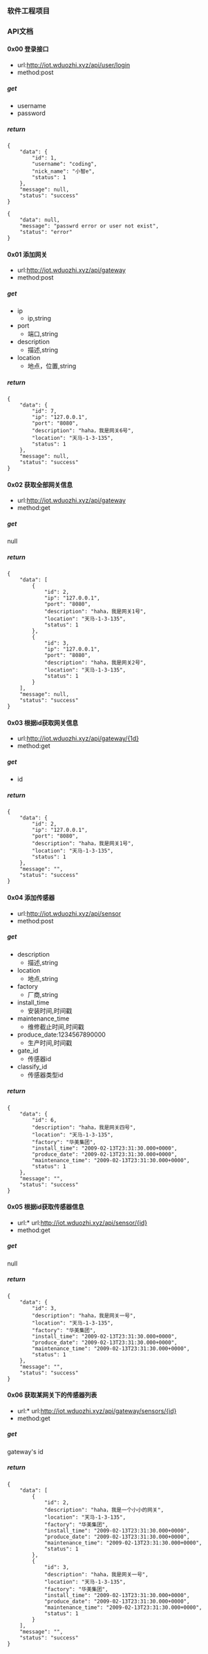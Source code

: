 ### 软件工程项目


### API文档

#### 0x00 登录接口

* url:http://iot.wduozhi.xyz/api/user/login
* method:post

##### get

* username
* password

##### return

```
{
    "data": {
        "id": 1,
        "username": "coding",
        "nick_name": "小智e",
        "status": 1
    },
    "message": null,
    "status": "success"
}

{
    "data": null,
    "message": "passwrd error or user not exist",
    "status": "error"
}
```


#### 0x01 添加网关

* url:http://iot.wduozhi.xyz/api/gateway
* method:post

##### get

* ip
    - ip,string
* port
    - 端口,string
* description
    - 描述,string
* location
    - 地点，位置,string

##### return

```
{
    "data": {
        "id": 7,
        "ip": "127.0.0.1",
        "port": "8080",
        "description": "haha，我是网关6号",
        "location": "天马-1-3-135",
        "status": 1
    },
    "message": null,
    "status": "success"
}
```

#### 0x02 获取全部网关信息

* url:http://iot.wduozhi.xyz/api/gateway
* method:get

##### get

null

##### return

```
{
    "data": [
        {
            "id": 2,
            "ip": "127.0.0.1",
            "port": "8080",
            "description": "haha，我是网关1号",
            "location": "天马-1-3-135",
            "status": 1
        },
        {
            "id": 3,
            "ip": "127.0.0.1",
            "port": "8080",
            "description": "haha，我是网关2号",
            "location": "天马-1-3-135",
            "status": 1
        }
    ],
    "message": null,
    "status": "success"
}
```

#### 0x03 根据id获取网关信息

* url:http://iot.wduozhi.xyz/api/gateway/{1d}
* method:get

##### get

* id

##### return
```
{
    "data": {
        "id": 2,
        "ip": "127.0.0.1",
        "port": "8080",
        "description": "haha，我是网关1号",
        "location": "天马-1-3-135",
        "status": 1
    },
    "message": "",
    "status": "success"
}
```


#### 0x04 添加传感器

* url:http://iot.wduozhi.xyz/api/sensor
* method:post

##### get

* description
    - 描述,string
* location
    - 地点,string
* factory
    - 厂商,string
* install_time
    - 安装时间,时间戳
* maintenance_time
    - 维修截止时间,时间戳
* produce_date:1234567890000
    - 生产时间,时间戳
* gate_id
    - 传感器id
* classify_id
    - 传感器类型id


##### return 

```
{
    "data": {
        "id": 6,
        "description": "haha，我是网关四号",
        "location": "天马-1-3-135",
        "factory": "华美集团",
        "install_time": "2009-02-13T23:31:30.000+0000",
        "produce_date": "2009-02-13T23:31:30.000+0000",
        "maintenance_time": "2009-02-13T23:31:30.000+0000",
        "status": 1
    },
    "message": "",
    "status": "success"
}
```


#### 0x05 根据id获取传感器信息

* url:* url:http://iot.wduozhi.xyz/api/sensor/{id}
* method:get

##### get

null

##### return

```
{
    "data": {
        "id": 3,
        "description": "haha，我是网关一号",
        "location": "天马-1-3-135",
        "factory": "华美集团",
        "install_time": "2009-02-13T23:31:30.000+0000",
        "produce_date": "2009-02-13T23:31:30.000+0000",
        "maintenance_time": "2009-02-13T23:31:30.000+0000",
        "status": 1
    },
    "message": "",
    "status": "success"
}
```

#### 0x06 获取某网关下的传感器列表

* url:* url:http://iot.wduozhi.xyz/api/gateway/sensors/{id}
* method:get

##### get

gateway's id

##### return
```
{
    "data": [
        {
            "id": 2,
            "description": "haha，我是一个小小的网关",
            "location": "天马-1-3-135",
            "factory": "华美集团",
            "install_time": "2009-02-13T23:31:30.000+0000",
            "produce_date": "2009-02-13T23:31:30.000+0000",
            "maintenance_time": "2009-02-13T23:31:30.000+0000",
            "status": 1
        },
        {
            "id": 3,
            "description": "haha，我是网关一号",
            "location": "天马-1-3-135",
            "factory": "华美集团",
            "install_time": "2009-02-13T23:31:30.000+0000",
            "produce_date": "2009-02-13T23:31:30.000+0000",
            "maintenance_time": "2009-02-13T23:31:30.000+0000",
            "status": 1
        }
    ],
    "message": "",
    "status": "success"
}
```


